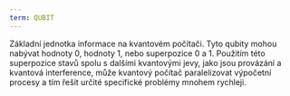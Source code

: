 ```yaml
---
term: QUBIT
---
```


Základní jednotka informace na kvantovém počítači. Tyto qubity mohou nabývat hodnoty 0, hodnoty 1, nebo superpozice 0 a 1. Použitím této superpozice stavů spolu s dalšími kvantovými jevy, jako jsou provázání a kvantová interference, může kvantový počítač paralelizovat výpočetní procesy a tím řešit určité specifické problémy mnohem rychleji.
